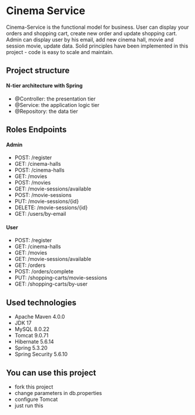 ﻿# Cinema Service
Cinema-Service is the functional model for business. User can display your orders and shopping cart, create new order and update shopping cart. Admin can display user by his email, add new cinema hall, movie and session movie, update data. Solid principles have been implemented in this project - code is easy to scale and maintain.

## Project structure
#### N-tier architecture with Spring

+ @Controller: the presentation tier 
+ @Service: the application logic tier 
+ @Repository: the data tier 

## Roles	Endpoints
#### Admin	
+ POST: /register
+ GET: /cinema-halls
+ POST: /cinema-halls
+ GET: /movies
+ POST: /movies
+ GET: /movie-sessions/available
+ POST: /movie-sessions
+ PUT: /movie-sessions/{id}
+ DELETE: /movie-sessions/{id}
+ GET: /users/by-email
#### User
+ POST: /register
+ GET: /cinema-halls
+ GET: /movies
+ GET: /movie-sessions/available
+ GET: /orders
+ POST: /orders/complete
+ PUT: /shopping-carts/movie-sessions
+ GET: /shopping-carts/by-user

## Used technologies
+ Apache Maven 4.0.0
+ JDK 17
+ MySQL 8.0.22
+ Tomcat 9.0.71
+ Hibernate 5.6.14
+ Spring 5.3.20
+ Spring Security 5.6.10

## You can use this project
+ fork this project
+ change parameters in db.properties
+ configure Tomcat
+ just run this
